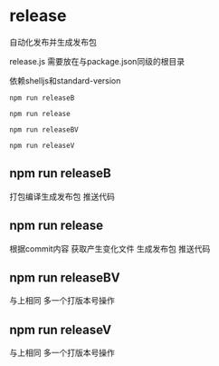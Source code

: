# release
自动化发布并生成发布包

release.js 需要放在与package.json同级的根目录

依赖shelljs和standard-version

```
npm run releaseB 

npm run release

npm run releaseBV

npm run releaseV

```
## npm run releaseB 
打包编译生成发布包 推送代码

## npm run release 
根据commit内容 获取产生变化文件 生成发布包 推送代码

## npm run releaseBV 
与上相同 多一个打版本号操作

## npm run releaseV 
与上相同 多一个打版本号操作